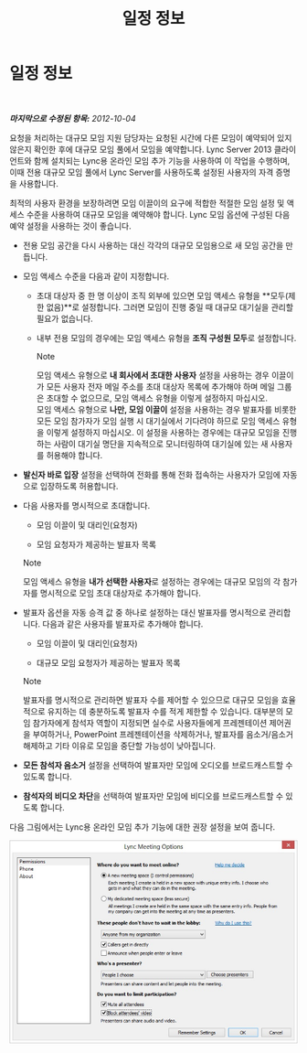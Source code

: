 ﻿---
title: 일정 정보
TOCTitle: 일정 정보
ms:assetid: 39ca6fff-2c15-4347-9f1f-6c8687a39a49
ms:mtpsurl: https://technet.microsoft.com/ko-kr/library/JJ204823(v=OCS.15)
ms:contentKeyID: 49303347
ms.date: 08/10/2015
mtps_version: v=OCS.15
ms.translationtype: HT
---

# 일정 정보

 

_**마지막으로 수정된 항목:** 2012-10-04_

요청을 처리하는 대규모 모임 지원 담당자는 요청된 시간에 다른 모임이 예약되어 있지 않은지 확인한 후에 대규모 모임 풀에서 모임을 예약합니다. Lync Server 2013 클라이언트와 함께 설치되는 Lync용 온라인 모임 추가 기능을 사용하여 이 작업을 수행하며, 이때 전용 대규모 모임 풀에서 Lync Server를 사용하도록 설정된 사용자의 자격 증명을 사용합니다.

최적의 사용자 환경을 보장하려면 모임 이끌이의 요구에 적합한 적절한 모임 설정 및 액세스 수준을 사용하여 대규모 모임을 예약해야 합니다. Lync 모임 옵션에 구성된 다음 예약 설정을 사용하는 것이 좋습니다.

  - 전용 모임 공간을 다시 사용하는 대신 각각의 대규모 모임용으로 새 모임 공간을 만듭니다.

  - 모임 액세스 수준을 다음과 같이 지정합니다.
    
      - 초대 대상자 중 한 명 이상이 조직 외부에 있으면 모임 액세스 유형을 **모두(제한 없음)**로 설정합니다. 그러면 모임이 진행 중일 때 대규모 대기실을 관리할 필요가 없습니다.
    
      - 내부 전용 모임의 경우에는 모임 액세스 유형을 **조직 구성원 모두**로 설정합니다.
        

        > [!NOTE]
        > 모임 액세스 유형으로 <STRONG>내 회사에서 초대한 사용자</STRONG> 설정을 사용하는 경우 이끌이가 모든 사용자 전자 메일 주소를 초대 대상자 목록에 추가해야 하며 메일 그룹은 초대할 수 없으므로, 모임 액세스 유형을 이렇게 설정하지 마십시오.<BR>모임 액세스 유형으로 <STRONG>나만, 모임 이끌이</STRONG> 설정을 사용하는 경우 발표자를 비롯한 모든 모임 참가자가 모임 실행 시 대기실에서 기다려야 하므로 모임 액세스 유형을 이렇게 설정하지 마십시오. 이 설정을 사용하는 경우에는 대규모 모임을 진행하는 사람이 대기실 명단을 지속적으로 모니터링하여 대기실에 있는 새 사용자를 허용해야 합니다.



  - **발신자 바로 입장** 설정을 선택하여 전화를 통해 전화 접속하는 사용자가 모임에 자동으로 입장하도록 허용합니다.

  - 다음 사용자를 명시적으로 초대합니다.
    
      - 모임 이끌이 및 대리인(요청자)
    
      - 모임 요청자가 제공하는 발표자 목록
    

    > [!NOTE]
    > 모임 액세스 유형을 <STRONG>내가 선택한 사용자</STRONG>로 설정하는 경우에는 대규모 모임의 각 참가자를 명시적으로 모임 초대 대상자로 추가해야 합니다.



  - 발표자 옵션을 자동 승격 값 중 하나로 설정하는 대신 발표자를 명시적으로 관리합니다. 다음과 같은 사용자를 발표자로 추가해야 합니다.
    
      - 모임 이끌이 및 대리인(요청자)
    
      - 대규모 모임 요청자가 제공하는 발표자 목록
    

    > [!NOTE]
    > 발표자를 명시적으로 관리하면 발표자 수를 제어할 수 있으므로 대규모 모임을 효율적으로 유지하는 데 충분하도록 발표자 수를 적게 제한할 수 있습니다. 대부분의 모임 참가자에게 참석자 역할이 지정되면 실수로 사용자들에게 프레젠테이션 제어권을 부여하거나, PowerPoint 프레젠테이션을 삭제하거나, 발표자를 음소거/음소거 해제하고 기타 이유로 모임을 중단할 가능성이 낮아집니다.



  - **모든 참석자 음소거** 설정을 선택하여 발표자만 모임에 오디오를 브로드캐스트할 수 있도록 합니다.

  - **참석자의 비디오 차단**을 선택하여 발표자만 모임에 비디오를 브로드캐스트할 수 있도록 합니다.

다음 그림에서는 Lync용 온라인 모임 추가 기능에 대한 권장 설정을 보여 줍니다.

![모임 회의 옵션](images/JJ204823.54e4e70d-06b0-45cd-8d94-bab649cd5dc0(OCS.15).jpg "모임 회의 옵션")

